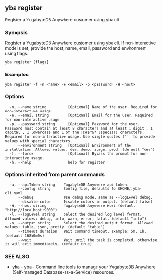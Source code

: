 ## yba register

Register a YugabyteDB Anywhere customer using yba cli

### Synopsis

Register a YugabyteDB Anywhere customer using yba cli. If non-interactive mode is set, provide the host, name, email, password and environment using flags.

```
yba register [flags]
```

### Examples

```
yba register -f -n <name> -e <email> -p <password> -H <host>
```

### Options

```
  -n, --name string          [Optional] Name of the user. Required for non-interactive usage
  -e, --email string         [Optional] Email for the user. Required for non-interactive usage
  -p, --password string      [Optional] Password for the user. Password must contain at least 8 characters and at least 1 digit , 1 capital , 1 lowercase and 1 of the !@#$^&* (special) characters. Required for non-interactive usage. Use single quotes ('') to provide values with special characters.
      --environment string   [Optional] Environment of the installation. Allowed values: dev, demo, stage, prod. (default "dev")
  -f, --force                [Optional] Bypass the prompt for non-interactive usage.
  -h, --help                 help for register
```

### Options inherited from parent commands

```
  -a, --apiToken string    YugabyteDB Anywhere api token.
      --config string      Config file, defaults to $HOME/.yba-cli.yaml
      --debug              Use debug mode, same as --logLevel debug.
      --disable-color      Disable colors in output. (default false)
  -H, --host string        YugabyteDB Anywhere Host (default "http://localhost:9000")
  -l, --logLevel string    Select the desired log level format. Allowed values: debug, info, warn, error, fatal. (default "info")
  -o, --output string      Select the desired output format. Allowed values: table, json, pretty. (default "table")
      --timeout duration   Wait command timeout, example: 5m, 1h. (default 168h0m0s)
      --wait               Wait until the task is completed, otherwise it will exit immediately. (default true)
```

### SEE ALSO

* [yba](yba.md)	 - yba - Command line tools to manage your YugabyteDB Anywhere (Self-managed Database-as-a-Service) resources.

